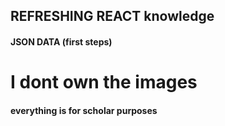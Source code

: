 ## REFRESHING REACT knowledge

#### JSON DATA (first steps)

# I dont own the images

#### everything is for scholar purposes
